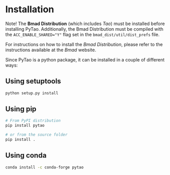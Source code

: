 # Installation

Note! The **Bmad Distribution** (which includes _Tao_) must be installed
before installing PyTao. Additionally, the Bmad Distribution must be
compiled with the `ACC_ENABLE_SHARED="Y"` flag set in the
`bmad_dist/util/dist_prefs` file.

For instructions on how to install the _Bmad Distribution_, please refer
to the instructions available at the _Bmad_ website.

Since PyTao is a python package, it can be installed in a couple of
different ways:

## Using setuptools

```bash
python setup.py install
```

## Using pip

```bash
# From PyPI distribution
pip install pytao

# or from the source folder
pip install .
```

## Using conda

```bash
conda install -c conda-forge pytao
```
